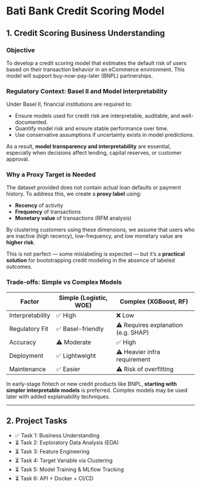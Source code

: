 # Bati Bank Credit Scoring Model

## 1. Credit Scoring Business Understanding

### Objective

To develop a credit scoring model that estimates the default risk of users based on their transaction behavior in an eCommerce environment. This model will support buy-now-pay-later (BNPL) partnerships.

### Regulatory Context: Basel II and Model Interpretability

Under Basel II, financial institutions are required to:

- Ensure models used for credit risk are interpretable, auditable, and well-documented.
- Quantify model risk and ensure stable performance over time.
- Use conservative assumptions if uncertainty exists in model predictions.

As a result, **model transparency and interpretability** are essential, especially when decisions affect lending, capital reserves, or customer approval.

### Why a Proxy Target is Needed

The dataset provided does not contain actual loan defaults or payment history.
To address this, we create a **proxy label** using:

- **Recency** of activity
- **Frequency** of transactions
- **Monetary value** of transactions (RFM analysis)

By clustering customers using these dimensions, we assume that users who are inactive (high recency), low-frequency, and low monetary value are **higher risk**.

This is not perfect — some mislabeling is expected — but it’s a **practical solution** for bootstrapping credit modeling in the absence of labeled outcomes.

### Trade-offs: Simple vs Complex Models

| Factor           | Simple (Logistic, WOE) | Complex (XGBoost, RF)               |
| ---------------- | ---------------------- | ----------------------------------- |
| Interpretability | ✅ High                | ❌ Low                              |
| Regulatory Fit   | ✅ Basel-friendly      | ⚠️ Requires explanation (e.g. SHAP) |
| Accuracy         | ⚠️ Moderate            | ✅ High                             |
| Deployment       | ✅ Lightweight         | ⚠️ Heavier infra requirement        |
| Maintenance      | ✅ Easier              | ⚠️ Risk of overfitting              |

In early-stage fintech or new credit products like BNPL, **starting with simpler interpretable models** is preferred. Complex models may be used later with added explainability techniques.

---

## 2. Project Tasks

- ✅ Task 1: Business Understanding
- ⏳ Task 2: Exploratory Data Analysis (EDA)
- ⏳ Task 3: Feature Engineering
- ⏳ Task 4: Target Variable via Clustering
- ⏳ Task 5: Model Training & MLflow Tracking
- ⏳ Task 6: API + Docker + CI/CD
